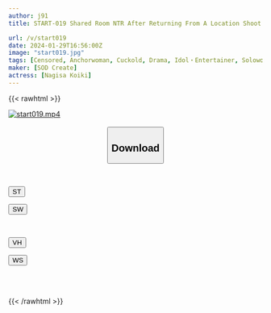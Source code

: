 ```yaml
---
author: j91
title: START-019 Shared Room NTR After Returning From A Location Shoot A Weather Girl Who Couldn’t Go Home Due To Heavy Snow Continued To Be Developed By A Sly Middle-Aged Director’s Sticky Power Harrassment For One Night. Nagisa Koio

url: /v/start019
date: 2024-01-29T16:56:00Z
image: "start019.jpg"
tags: [Censored, Anchorwoman, Cuckold, Drama, Idol・Entertainer, Solowork]
maker: [SOD Create]
actress: [Nagisa Koiki]
---
```



{{< rawhtml >}}

<div class="video" data-videoid="mPQylQ0wv4ibAyB">
    <a href="javascript:;">
        <img src="/v/start019/start019.jpg" width="WIDTH" height="HEIGHT" alt="start019.mp4" loading="lazy">
    </a>
</div>

<script type="text/javascript" src="https://j91.asia/asset/on-demand-st.js"></script>

<br>
  <link rel="stylesheet" href="https://j91.asia/asset/bs5.css">
  
  <center>
  <button class="btn btn-primary" type="button" data-bs-toggle="collapse" data-bs-target=".multi-collapse" aria-expanded="false" aria-controls="multiCollapseExample1 multiCollapseExample2"><h2>Download</h2></button></center>
</p>
<div class="row">
  <div class="col">
    <div class="collapse multi-collapse" id="multiCollapseExample1">
      <div class="card card-body">
	      	      <br>
<div class="buttons">  
<p><a href="https://streamtape.to/v/mPQylQ0wv4ibAyB" target="_blank"><button class="btn-hover color-3"><i class="fa fa-download"></i> ST</button></a></p>
<p><a href="https://flaswish.com/c0h7ikzv89nq" target="_blank"><button class="btn-hover color-2"><i class="fa fa-download"></i> SW</button></a></p></div>
    </div>
  </div>
</div>
  <div class="col">
    <div class="collapse multi-collapse" id="multiCollapseExample2">
      <div class="card card-body">
	      <br>
<div class="buttons">
<p><a href="https://vidhidepro.com/f/gmbof6qzw1c3" target="_blank"><button class="btn-hover color-9"><i class="fa fa-download"></i> VH</button></a></p>
<p><a href="https://wolfstream.tv/s28f9bvs8avi" target="_blank"><button class="btn-hover color-8"><i class="fa fa-download"></i> WS</button></a></p></div>
<br><br>
      </div>
    </div>
  </div>
</div>

{{< /rawhtml >}}